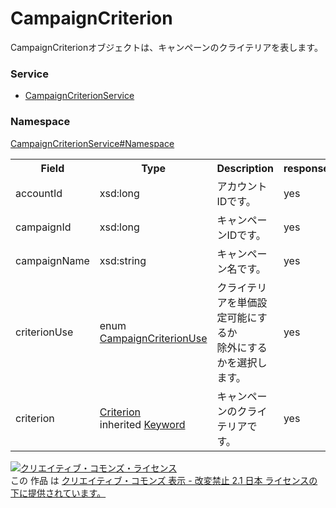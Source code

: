 # CampaignCriterion
CampaignCriterionオブジェクトは、キャンペーンのクライテリアを表します。

### Service
+ [CampaignCriterionService](../../services/CampaignCriterionService.md)

### Namespace
[CampaignCriterionService#Namespace](../../services/CampaignCriterionService.md#namespace)

<table>
 <tr>
  <th>Field</th>
  <th>Type</th>
  <th>Description</th>
  <th>response</th>
  <th>get</th>
  <th>add</th>
  <th>set</th>
  <th>remove</th>
 </tr>
 <tr>
  <td>accountId</td>
  <td>xsd:long</td>
  <td>アカウントIDです。</td>
  <td>yes</td>
  <td>-</td>
  <td>Requirement</td>
  <td>-</td>
  <td>Requirement<br>NoUpdatable</td>
 </tr>
 <tr>
  <td>campaignId</td>
  <td>xsd:long</td>
  <td>キャンペーンIDです。</td>
  <td>yes</td>
  <td>-</td>
  <td>Requirement</td>
  <td>-</td>
  <td>Requirement<br>NoUpdatable</td>
 </tr>
 <tr>
  <td>campaignName</td>
  <td>xsd:string</td>
  <td>キャンペーン名です。</td>
  <td>yes</td>
  <td>-</td>
  <td>Ignore</td>
  <td>-</td>
  <td>Ignore</td>
 </tr>
 <tr>
  <td>criterionUse</td>
  <td>enum <a href="CampaignCriterionUse.md">CampaignCriterionUse</a></td>
  <td>クライテリアを単価設定可能にするか<br>除外にするかを選択します。</td>
  <td>yes</td>
  <td>-</td>
  <td>Requirement</td>
  <td>-</td>
  <td>Requirement<br>NoUpdatable</td>
 </tr>
  <tr>
  <td>criterion</td>
  <td><a href="Criterion.md">Criterion</a><br>inherited <a href="Keyword.md">Keyword</a></td>
  <td>キャンペーンのクライテリアです。 </td>
  <td>yes</td>
  <td>-</td>
  <td>Requirement</td>
  <td>-</td>
  <td>Requirement<br>NoUpdatable</td>
 </tr>
 </table>

<a rel="license" href="http://creativecommons.org/licenses/by-nd/2.1/jp/"><img alt="クリエイティブ・コモンズ・ライセンス" style="border-width:0" src="https://i.creativecommons.org/l/by-nd/2.1/jp/88x31.png" /></a><br />この 作品 は <a rel="license" href="http://creativecommons.org/licenses/by-nd/2.1/jp/">クリエイティブ・コモンズ 表示 - 改変禁止 2.1 日本 ライセンスの下に提供されています。</a>

